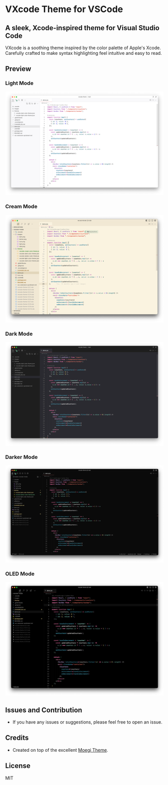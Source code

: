 # VXcode Theme for VSCode

## A sleek, Xcode-inspired theme for Visual Studio Code

VXcode is a soothing theme inspired by the color palette of Apple's Xcode. Carefully crafted to make syntax highlighting feel intuitive and easy to read.

## Preview

### Light Mode

![Light Mode Preview](/images/light.png)

### Cream Mode

![Cream Mode Preview](/images/cream.png)

### Dark Mode

![Dark Mode Preview](/images/dark.png)

### Darker Mode

![Dark Mode Preview](/images/darker.png)

### OLED Mode

![OLED Mode Preview](/images/oled.png)

## Issues and Contribution

- If you have any issues or suggestions, please feel free to open an issue.

## Credits

- Created on top of the excellent [Moegi Theme](https://github.com/moegi-design/vscode-theme).

## License

MIT
